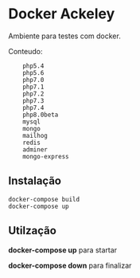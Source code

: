 # Docker Ackeley

Ambiente para testes com docker.

Conteudo:
```
    php5.4
    php5.6
    php7.0
    php7.1
    php7.2
    php7.3
    php7.4
    php8.0beta
    mysql
    mongo
    mailhog
    redis
    adminer
    mongo-express
```

## Instalação
``` 
docker-compose build
docker-compose up
``` 

## Utilzação

**docker-compose up** 
    para startar

    
**docker-compose down** 
    para finalizar

